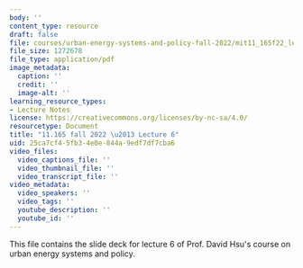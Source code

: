 ```yaml
---
body: ''
content_type: resource
draft: false
file: courses/urban-energy-systems-and-policy-fall-2022/mit11_165f22_lec6.pdf
file_size: 1272678
file_type: application/pdf
image_metadata:
  caption: ''
  credit: ''
  image-alt: ''
learning_resource_types:
- Lecture Notes
license: https://creativecommons.org/licenses/by-nc-sa/4.0/
resourcetype: Document
title: "11.165 fall 2022 \u2013 Lecture 6"
uid: 25ca7cf4-5fb3-4e0e-844a-9edf7df7cba6
video_files:
  video_captions_file: ''
  video_thumbnail_file: ''
  video_transcript_file: ''
video_metadata:
  video_speakers: ''
  video_tags: ''
  youtube_description: ''
  youtube_id: ''
---
```

This file contains the slide deck for lecture 6 of Prof. David Hsu's course on urban energy systems and policy.